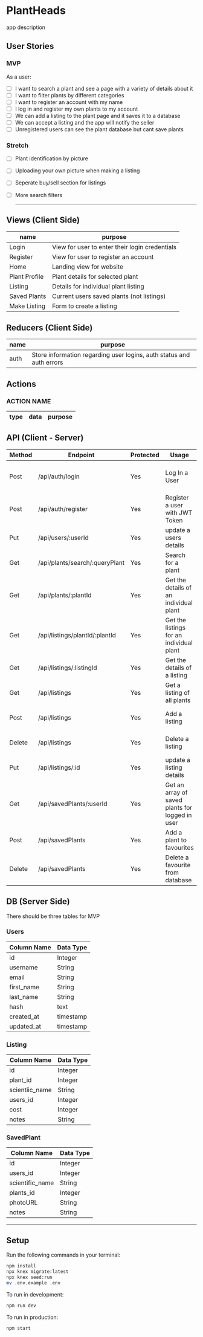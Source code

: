 # PlantHeads


app description

## User Stories

### MVP

As a user:
- [ ] I want to search a plant and see a page with a variety of details about it
- [ ] I want to filter plants by different categories
- [ ] I want to register an account with my name
- [ ] I log in and register my own plants to my account
- [ ] We can add a listing to the plant page and it saves it to a database
- [ ] We can accept a listing and the app will notify the seller
- [ ] Unregistered users can see the plant database but cant save plants

### Stretch
- [ ] Plant identification by picture
- [ ] Uploading your own picture when making a listing
- [ ] Seperate buy/sell section for listings
- [ ] More search filters

  ---

## Views (Client Side)
  | name | purpose |
  | --- | --- |
  | Login | View for user to enter their login credentials |
  | Register | View for user to register an account |
  | Home | Landing view for website |
  | Plant Profile | Plant details for selected plant |
  | Listing | Details for individual plant listing |
  | Saved Plants | Current users saved plants (not listings) |
  | Make Listing | Form to create a listing |


## Reducers (Client Side)

  | name | purpose |
  | --- | --- |
  | auth | Store information regarding user logins, auth status and auth errors |

 ## Actions

 ### ACTION NAME

 | type | data | purpose |
 | --- | --- | --- |



## API (Client - Server)

| Method | Endpoint | Protected | Usage | Response |
| --- | --- | --- | --- | --- |
| Post | /api/auth/login | Yes | Log In a User | The Users JWT Token |
| Post | /api/auth/register | Yes | Register a user with JWT Token | The Users JWT Token |
| Put | /api/users/:userId | Yes | update a users details | 200 status code |
| Get | /api/plants/search/:queryPlant | Yes | Search for a plant | An array of plants |
| Get | /api/plants/:plantId | Yes | Get the details of an individual plant | A single plant object |
| Get | /api/listings/plantId/:plantId | Yes | Get the listings for an individual plant | A plant object |
| Get | /api/listings/:listingId | Yes | Get the details of a listing | A listing object |
| Get | /api/listings | Yes | Get a listing of all plants | 201 status code |
| Post | /api/listings | Yes | Add a listing | 201 status code |
| Delete | /api/listings | Yes | Delete a listing | 200 status code |
| Put | /api/listings/:id | Yes | update a listing details | 201 status code |
| Get | /api/savedPlants/:userId | Yes | Get an array of saved plants for logged in user | An array of plants |
| Post | /api/savedPlants | Yes | Add a plant to favourites | 201 status code |
| Delete | /api/savedPlants | Yes | Delete a favourite from database | 200 status code |


## DB (Server Side)
  There should be three tables for MVP

### Users
  | Column Name | Data Type |
  | --- | --- |
  | id | Integer |
  | username | String |
  | email | String |
  | first_name | String |
  | last_name | String |
  | hash | text |
  | created_at | timestamp |
  | updated_at | timestamp |

### Listing
  | Column Name | Data Type |
  | --- | --- |
  | id | Integer |
  | plant_id | Integer |
  | scientiic_name | String |
  | users_id | Integer |
  | cost | Integer |
  | notes | String |
  
### SavedPlant

 | Column Name | Data Type |
 | --- | --- |
 | id | Integer |
 | users_id | Integer |
 | scientific_name | String |
 | plants_id | Integer |
 | photoURL | String |
 | notes | String |

 ---

## Setup

Run the following commands in your terminal:

```sh
npm install
npx knex migrate:latest
npx knex seed:run
mv .env.example .env
```

To run in development:
```sh
npm run dev
```

To run in production:
```sh
npm start
```

